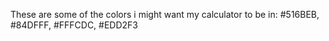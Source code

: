 These are some of the colors i might want my calculator to be in:
#516BEB, #84DFFF, #FFFCDC, #EDD2F3